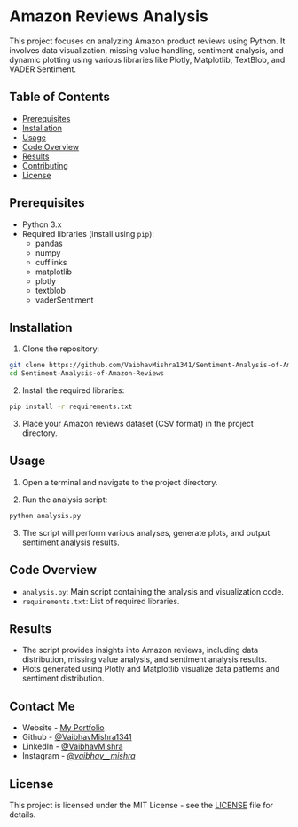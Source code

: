 # Amazon Reviews Analysis

This project focuses on analyzing Amazon product reviews using Python. It involves data visualization, missing value handling, sentiment analysis, and dynamic plotting using various libraries like Plotly, Matplotlib, TextBlob, and VADER Sentiment.

## Table of Contents

- [Prerequisites](#prerequisites)
- [Installation](#installation)
- [Usage](#usage)
- [Code Overview](#code-overview)
- [Results](#results)
- [Contributing](#contributing)
- [License](#license)

## Prerequisites

- Python 3.x
- Required libraries (install using `pip`):
  - pandas
  - numpy
  - cufflinks
  - matplotlib
  - plotly
  - textblob
  - vaderSentiment

## Installation

1. Clone the repository:
```bash
git clone https://github.com/VaibhavMishra1341/Sentiment-Analysis-of-Amazon-Reviews.git
cd Sentiment-Analysis-of-Amazon-Reviews
```

2. Install the required libraries:
```bash
pip install -r requirements.txt
```

3. Place your Amazon reviews dataset (CSV format) in the project directory.

## Usage

1. Open a terminal and navigate to the project directory.

2. Run the analysis script:
```bash
python analysis.py
```

3. The script will perform various analyses, generate plots, and output sentiment analysis results.

## Code Overview

- `analysis.py`: Main script containing the analysis and visualization code.
- `requirements.txt`: List of required libraries.

## Results

- The script provides insights into Amazon reviews, including data distribution, missing value analysis, and sentiment analysis results.
- Plots generated using Plotly and Matplotlib visualize data patterns and sentiment distribution.

## Contact Me

- Website - [My Portfolio](https://vaibhav-mishra.vercel.app/)
- Github - [@VaibhavMishra1341](https://github.com/VaibhavMishra1341)
- LinkedIn - [@VaibhavMishra](https://www.linkedin.com/in/vaibhav-mishra-vm/)
- Instagram - [@_vaibhav__mishra_](https://www.instagram.com/_vaibhav__mishra_)

## License

This project is licensed under the MIT License - see the [LICENSE](LICENSE) file for details.

